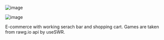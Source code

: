 ![image](https://github.com/martwy/e-commerce/assets/59863769/b1cc8fab-b7c5-42ae-80f2-6f6abdd62bcd)

![image](https://github.com/martwy/e-commerce/assets/59863769/dc272929-d7a5-40c8-95b9-cfeab1f4a071)

E-commerce with working serach bar and shopping cart. Games are taken from rawg.io api by useSWR.

